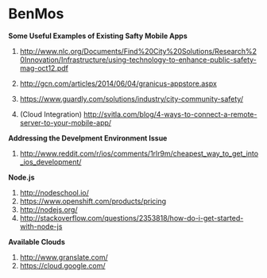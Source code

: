 BenMos
======

**Some Useful Examples of Existing Safty Mobile Apps**

1. http://www.nlc.org/Documents/Find%20City%20Solutions/Research%20Innovation/Infrastructure/using-technology-to-enhance-public-safety-mag-oct12.pdf

2. http://gcn.com/articles/2014/06/04/granicus-appstore.aspx

3. https://www.guardly.com/solutions/industry/city-community-safety/

4. (Cloud Integration) http://svitla.com/blog/4-ways-to-connect-a-remote-server-to-your-mobile-app/



**Addressing the Develpment Environment Issue**

1. http://www.reddit.com/r/ios/comments/1rlr9m/cheapest_way_to_get_into_ios_development/


**Node.js**

1. http://nodeschool.io/
2. https://www.openshift.com/products/pricing
3. http://nodejs.org/
4. http://stackoverflow.com/questions/2353818/how-do-i-get-started-with-node-js

**Available Clouds**
1. http://www.granslate.com/
2. https://cloud.google.com/
